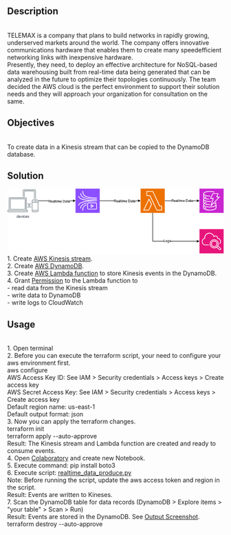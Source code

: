 ## Description
<br />TELEMAX is a company that plans to build networks in rapidly growing, underserved markets around the world. The company offers innovative communications hardware that enables them to create many speedefficient networking links with inexpensive hardware.
<br />Presently, they need, to deploy an effective architecture for NoSQL-based data warehousing built from real-time data being generated that can be analyzed in the future to optimize their topologies continuously. The team decided the AWS cloud is the perfect environment to support their solution needs and they will approach your organization for consultation on the same.

## Objectives
<br />To create data in a Kinesis stream that can be copied to the
DynamoDB database.

## Solution
![Image](https://github.com/huyphamch/terraform-aws-store-kinesis-dynamodb/blob/master/diagrams/AWS_architecture.drawio.png)
<br />1. Create [AWS Kinesis stream](./kinesis.tf).
<br />2. Create [AWS DynamoDB](./dynamodb.tf).
<br />3. Create [AWS Lambda function](./lambda.tf) to store Kinesis events in the DynamoDB.
<br />4. Grant [Permission](./iam.tf) to the Lambda function to 
<br />- read data from the Kinesis stream 
<br />- write data to DynamoDB
<br />- write logs to CloudWatch
## Usage
<br /> 1. Open terminal
<br /> 2. Before you can execute the terraform script, your need to configure your aws environment first.
<br /> aws configure
<br /> AWS Access Key ID: See IAM > Security credentials > Access keys > Create access key
<br /> AWS Secret Access Key: See IAM > Security credentials > Access keys > Create access key
<br /> Default region name: us-east-1
<br /> Default output format: json
<br /> 3. Now you can apply the terraform changes.
<br /> terraform init
<br /> terraform apply --auto-approve
<br /> Result: The Kinesis stream and Lambda function are created and ready to consume events.
<br /> 4. Open [Colaboratory](https://colab.research.google.com) and create new Notebook.
<br /> 5. Execute command: pip install boto3
<br /> 6. Execute script: [realtime_data_produce.py](./code/realtime_data_produce.py)
<br />    Note: Before running the script, update the aws access token and region in the script.
<br />    Result: Events are written to Kineses.
<br /> 7. Scan the DynamoDB table for data records (DynamoDB > Explore items > "your table" > Scan > Run)
<br />    Result: Events are stored in the DynamoDB. See [Output Screenshot](./output/DynamoDB_Output_Screenshot.jpg).
<br /> terraform destroy --auto-approve

